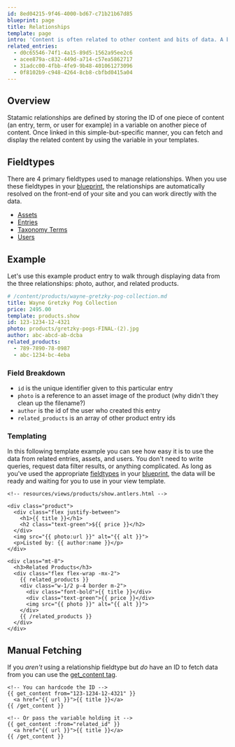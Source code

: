 ```yaml
---
id: 8ed04215-9f46-4000-bd67-c71b21b67d85
blueprint: page
title: Relationships
template: page
intro: 'Content is often related to other content and bits of data. A blog post may have an author and 3 other recommended posts. A product may have a brand and a category. A hot dog may have a bun and some mustard. This pages covers ways to create and take advantage of these types relationships.'
related_entries:
  - d0c65546-74f1-4a15-89d5-1562a95ee2c6
  - acee879a-c832-449d-a714-c57ea5862717
  - 31adcc00-4fbb-4fe9-9b48-401061273096
  - 0f8102b9-c948-4264-8cb8-cbfbd0415a04
---
```

## Overview

Statamic relationships are defined by storing the ID of one piece of content (an entry, term, or user for example) in a variable on another piece of content. Once linked in this simple-but-specific manner, you can fetch and display the related content by using the variable in your templates.

## Fieldtypes

There are 4 primary fieldtypes used to manage relationships. When you use these fieldtypes in your [blueprint](/blueprints), the relationships are automatically resolved on the front-end of your site and you can work directly with the data.

- [Assets](/fieldtypes/assets)
- [Entries](/fieldtypes/entries)
- [Taxonomy Terms](/fieldtypes/terms)
- [Users](/fieldtypes/users)


## Example

Let's use this example product entry to walk through displaying data from the three relationships: photo, author, and related products.

``` yaml
# /content/products/wayne-gretzky-pog-collection.md
title: Wayne Gretzky Pog Collection
price: 2495.00
template: products.show
id: 123-1234-12-4321
photo: products/gretzky-pogs-FINAL-(2).jpg
author: abc-abcd-ab-dcba
related_products:
  - 789-7890-78-0987
  - abc-1234-bc-4eba
```

### Field Breakdown
- `id` is the unique identifier given to this particular entry
- `photo` is a reference to an asset image of the product (why didn't they clean up the filename?)
- `author` is the id of the user who created this entry
- `related_products` is an array of other product entry ids

### Templating

In this following template example you can see how easy it is to use the data from related entries, assets, and users. You don't need to write queries, request data filter results, or anything complicated. As long as you've used the appropriate [fieldtypes](#fieldtypes) in your [blueprint](/blueprints), the data will be ready and waiting for you to use in your view template.

```
<!-- resources/views/products/show.antlers.html -->

<div class="product">
  <div class="flex justify-between">
    <h1>{{ title }}</h1>
    <h2 class="text-green">${{ price }}</h2>
  </div>
  <img src="{{ photo:url }}" alt="{{ alt }}">
  <p>Listed by: {{ author:name }}</p>
</div>

<div class="mt-8">
  <h3>Related Products</h3>
  <div class="flex flex-wrap -mx-2">
    {{ related_products }}
    <div class="w-1/2 p-4 border m-2">
      <div class="font-bold">{{ title }}</div>
      <div class="text-green">{{ price }}</div>
      <img src="{{ photo }}" alt="{{ alt }}">
    </div>
    {{ /related_products }}
  </div>
</div>
```

## Manual Fetching

If you _aren't_ using a relationship fieldtype but _do_ have an ID to fetch data from you can use the [get_content tag](/tags/get_content).

```
<!-- You can hardcode the ID -->
{{ get_content from="123-1234-12-4321" }}
  <a href="{{ url }}">{{ title }}</a>
{{ /get_content }}

<!-- Or pass the variable holding it -->
{{ get_content :from="related_id" }}
  <a href="{{ url }}">{{ title }}</a>
{{ /get_content }}
```